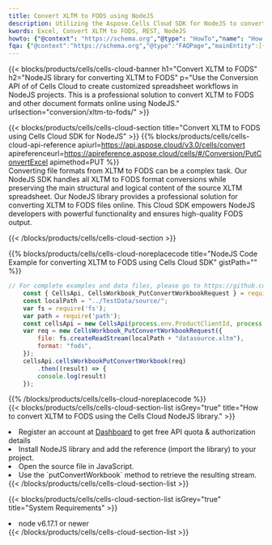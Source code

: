 ```yaml
---
title: Convert XLTM to FODS using NodeJS 
description: Utilizing the Aspose.Cells Cloud SDK for NodeJS to convert a XLTM format file to a FODS format file. 
kwords: Excel, Convert XLTM to FODS, REST, NodeJS
howto: {"@context": "https://schema.org","@type": "HowTo","name": "How to convert XLTM to FODS using the Cells Cloud NodeJS library.","description": "How to convert XLTM to FODS using the Cells Cloud NodeJS library.","image": {"@type": "ImageObject"},"url": "/nodejs/conversion/xltm-to-fods/","step": [{ "@type": "HowToStep","name": "How to convert XLTM to FODS using the Cells Cloud NodeJS library. step 1", "image": {"@type": "ImageObject",},"url": "/nodejs/conversion/xltm-to-fods/","text": "Register an account at <a href='https://dashboard.aspose.cloud/'>Dashboard</a> to get free API quota & authorization details",},{ "@type": "HowToStep","name": "How to convert XLTM to FODS using the Cells Cloud NodeJS library. step 1", "image": {"@type": "ImageObject",},"url": "/nodejs/conversion/xltm-to-fods/","text": "Install NodeJS library and add the reference (import the library) to your project.",},{ "@type": "HowToStep","name": "How to convert XLTM to FODS using the Cells Cloud NodeJS library. step 1", "image": {"@type": "ImageObject",},"url": "/nodejs/conversion/xltm-to-fods/","text": "Open the source file in JavaScript.",},{ "@type": "HowToStep","name": "How to convert XLTM to FODS using the Cells Cloud NodeJS library. step 1", "image": {"@type": "ImageObject",},"url": "/nodejs/conversion/xltm-to-fods/","text": "Use the `putConvertWorkbook` method to retrieve the resulting stream.",}, ],"supply": {"@type": "HowToSupply","name": "document"},"tool": [{"@type": "HowToTool","name": "Visual Studio, Visual Studio Code, WebStorm"},{"@type": "HowToTool","name": "Aspose Cells"}],"totalTime": "PT6M"}
fqa: {"@context":"https://schema.org","@type":"FAQPage","mainEntity":[{"@type":"Question","name":"Why convert file formats in C# using REST API?","acceptedAnswer":{"@type":"Answer","text":"Documents are encoded in many ways, and some files may be incompatible with the software you use. To open and read such files, just convert them to appropriate file formats.<br/><ol><li>Install .NET SDK and add the reference (import the library) to your project.</li><li>Open the source file in C# using REST API.</li><li>Call the PutConvertWorkbookRequest() method, passing an output filename with required extension.</li><li>Get the result of conversion as a separate file.</li></ol>"}},{"@type":"Question","name":"What file formats can I convert with your C# library?","acceptedAnswer":{"@type":"Answer","text":"We support a variety of file formats for conversion using .NET library, including XLSX, Excel, xls , PDF, CSV, HTML, Markdown, XML, PNG, JPG, TIFF, Json, TXT and many more."}},{"@type":"Question","name":"What is the maximum allowed file size for conversion using this .NET library?","acceptedAnswer":{"@type":"Answer","text":"There are no file size limits for format conversions using .NET library."}}]}
---
```



{{< blocks/products/cells/cells-cloud-banner h1="Convert XLTM to FODS" h2="NodeJS library for converting XLTM to FODS" p="Use the Conversion API of of Cells Cloud to create customized spreadsheet workflows in NodeJS projects. This is a professional solution to convert XLTM to FODS and other document formats online using NodeJS." urlsection="conversion/xltm-to-fods/" >}}

{{< blocks/products/cells/cells-cloud-section  title="Convert XLTM to FODS using Cells Cloud SDK for NodeJS" >}}
{{% blocks/products/cells/cells-cloud-api-reference  apiurl=https://api.aspose.cloud/v3.0/cells/convert  apireferenceurl=https://apireference.aspose.cloud/cells/#/Conversion/PutConvertExcel  apimethod=PUT %}}
<br/>
Converting file formats from XLTM to FODS can be a complex task. Our NodeJS SDK handles all XLTM to FODS format conversions while preserving the main structural and logical content of the source XLTM spreadsheet. Our NodeJS library provides a professional solution for converting XLTM to FODS files online. This Cloud SDK empowers NodeJS developers with powerful functionality and ensures high-quality FODS output.

{{< /blocks/products/cells/cells-cloud-section >}}

{{% blocks/products/cells/cells-cloud-noreplacecode title="NodeJS Code Example for converting XLTM to FODS using Cells Cloud SDK" gistPath="" %}}
 
```js
// For complete examples and data files, please go to https://github.com/aspose-cells-cloud/aspose-cells-cloud-node/
    const { CellsApi, CellsWorkbook_PutConvertWorkbookRequest } = require("asposecellscloud");
    const localPath = "../TestData/source/";
    var fs = require('fs');
    var path = require('path');
    const cellsApi = new CellsApi(process.env.ProductClientId, process.env.ProductClientSecret);
    var req = new CellsWorkbook_PutConvertWorkbookRequest({
        file: fs.createReadStream(localPath + "datasource.xltm"),
        format: "fods",
    });
    cellsApi.cellsWorkbookPutConvertWorkbook(req)
        .then((result) => {
        console.log(result)
    });
```
 
{{% /blocks/products/cells/cells-cloud-noreplacecode  %}}
<br/>
{{< blocks/products/cells/cells-cloud-section-list isGrey="true"  title="How to convert XLTM to FODS using the Cells Cloud NodeJS library." >}}
<li>Register an account at <a href="https://dashboard.aspose.cloud/">Dashboard</a> to get free API quota & authorization details</li>
<li>Install NodeJS library and add the reference (import the library) to your project.</li>
<li>Open the source file in JavaScript.</li>
<li>Use the `putConvertWorkbook` method to retrieve the resulting stream.</li>
{{< /blocks/products/cells/cells-cloud-section-list >}}

{{< blocks/products/cells/cells-cloud-section-list isGrey="true"  title="System Requirements" >}}
<li>node v6.17.1 or newer</li>
{{< /blocks/products/cells/cells-cloud-section-list >}}
